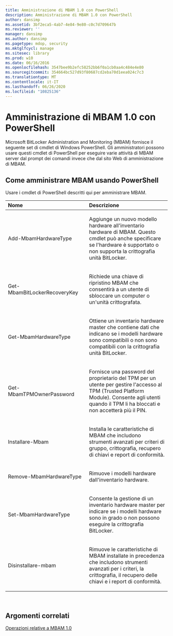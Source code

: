 ```yaml
---
title: Amministrazione di MBAM 1.0 con PowerShell
description: Amministrazione di MBAM 1.0 con PowerShell
author: dansimp
ms.assetid: 3bf2eca5-4ab7-4e84-9e80-c0c7d709647b
ms.reviewer: ''
manager: dansimp
ms.author: dansimp
ms.pagetype: mdop, security
ms.mktglfcycl: manage
ms.sitesec: library
ms.prod: w10
ms.date: 06/16/2016
ms.openlocfilehash: 3547bee9b2efc58252bb6f0a1cb0aa4c484e4e80
ms.sourcegitcommit: 354664bc527d93f80687cd2eba70d1eea024c7c3
ms.translationtype: MT
ms.contentlocale: it-IT
ms.lasthandoff: 06/26/2020
ms.locfileid: "10825136"
---
```

# Amministrazione di MBAM 1.0 con PowerShell


Microsoft BitLocker Administration and Monitoring (MBAM) fornisce il seguente set di cmdlet di Windows PowerShell. Gli amministratori possono usare questi cmdlet di PowerShell per eseguire varie attività di MBAM server dal prompt dei comandi invece che dal sito Web di amministrazione di MBAM.

## Come amministrare MBAM usando PowerShell


Usare i cmdlet di PowerShell descritti qui per amministrare MBAM.

<table>
<colgroup>
<col width="50%" />
<col width="50%" />
</colgroup>
<thead>
<tr class="header">
<th align="left">Nome</th>
<th align="left">Descrizione</th>
</tr>
</thead>
<tbody>
<tr class="odd">
<td align="left"><p>Add-MbamHardwareType</p></td>
<td align="left"><p>Aggiunge un nuovo modello hardware all'inventario hardware di MBAM. Questo cmdlet può anche specificare se l'hardware è supportato o non supporta la crittografia unità BitLocker.</p></td>
</tr>
<tr class="even">
<td align="left"><p>Get-MbamBitLockerRecoveryKey</p></td>
<td align="left"><p>Richiede una chiave di ripristino MBAM che consentirà a un utente di sbloccare un computer o un'unità crittografata.</p></td>
</tr>
<tr class="odd">
<td align="left"><p>Get-MbamHardwareType</p></td>
<td align="left"><p>Ottiene un inventario hardware master che contiene dati che indicano se i modelli hardware sono compatibili o non sono compatibili con la crittografia unità BitLocker.</p></td>
</tr>
<tr class="even">
<td align="left"><p>Get-MbamTPMOwnerPassword</p></td>
<td align="left"><p>Fornisce una password del proprietario del TPM per un utente per gestire l'accesso al TPM (Trusted Platform Module). Consente agli utenti quando il TPM li ha bloccati e non accetterà più il PIN.</p></td>
</tr>
<tr class="odd">
<td align="left"><p>Installare-Mbam</p></td>
<td align="left"><p>Installa le caratteristiche di MBAM che includono strumenti avanzati per criteri di gruppo, crittografia, recupero di chiavi e report di conformità.</p></td>
</tr>
<tr class="even">
<td align="left"><p>Remove-MbamHardwareType</p></td>
<td align="left"><p>Rimuove i modelli hardware dall'inventario hardware.</p></td>
</tr>
<tr class="odd">
<td align="left"><p>Set-MbamHardwareType</p></td>
<td align="left"><p>Consente la gestione di un inventario hardware master per indicare se i modelli hardware sono in grado o non possono eseguire la crittografia BitLocker.</p></td>
</tr>
<tr class="even">
<td align="left"><p>Disinstallare-mbam</p></td>
<td align="left"><p>Rimuove le caratteristiche di MBAM installate in precedenza che includono strumenti avanzati per i criteri, la crittografia, il recupero delle chiavi e i report di conformità.</p></td>
</tr>
</tbody>
</table>

 

## Argomenti correlati


[Operazioni relative a MBAM 1.0](operations-for-mbam-10.md)

 

 





